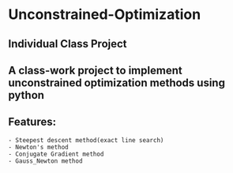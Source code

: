 # Unconstrained-Optimization
## Individual Class Project

## A class-work project to implement unconstrained optimization methods using python
## Features:
    - Steepest descent method(exact line search)
    - Newton's method
    - Conjugate Gradient method
    - Gauss_Newton method
